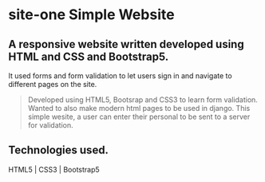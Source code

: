 # site-one Simple Website

## A responsive website written developed using HTML and CSS and Bootstrap5. 
It used forms and form validation to let users sign in and navigate to different 
pages on the site.

> Developed using HTML5, Bootsrap and CSS3 to learn form validation. 
> Wanted to also make modern html pages to be used in django. 
> This simple wesite, a user can enter their personal to be sent
to a server for validation. 


## Technologies used. 
HTML5 |
CSS3 |
Bootstrap5

